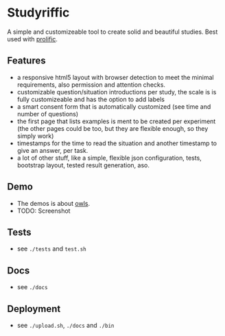 # Studyriffic

A simple and customizeable tool to create solid and beautiful studies.
Best used with [prolific](https://prolific.ac).

## Features

 - a responsive html5 layout with browser detection to meet the minimal
   requirements, also permission and attention checks.
 - customizable question/situation introductions per study, the scale is
   is fully customizeable and has the option to add labels
 - a smart consent form that is automatically customized (see time and
   number of questions)
 - the first page that lists examples is ment to be created per
   experiment (the other pages could be too, but they are flexible
   enough, so they simply work)
 - timestamps for the time to read the situation and another timestamp
   to give an answer, per task.
 - a lot of other stuff, like a simple, flexible json configuration, tests,
   bootstrap layout, tested result generation, aso.

## Demo

 - The demos is about [owls](https://perigen.diphda.uberspace.de).
 - TODO: Screenshot

## Tests

 - see ``./tests`` and ``test.sh``

## Docs

 - see ``./docs``

## Deployment

 - see ``./upload.sh``, ``./docs`` and ``./bin``

